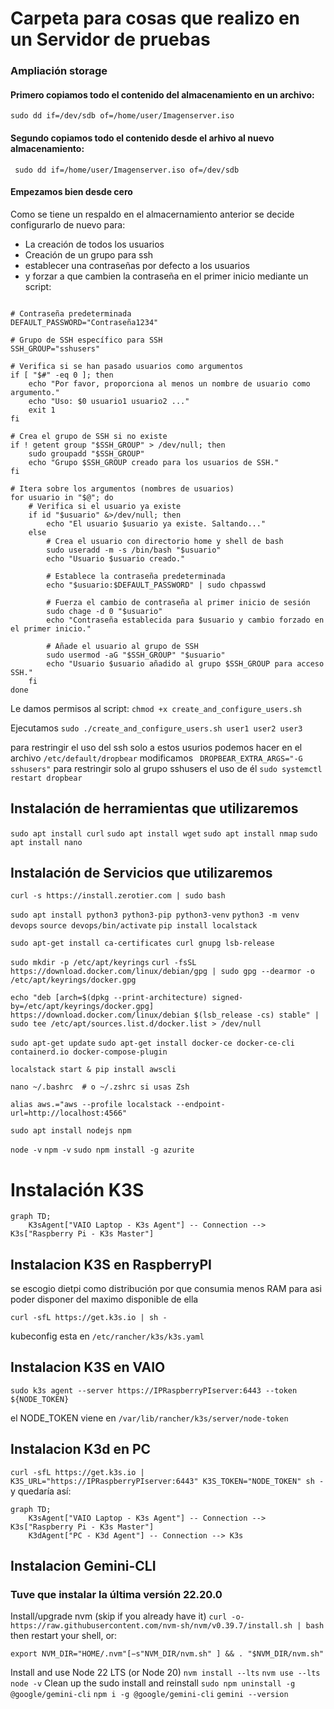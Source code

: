 # Carpeta para cosas que realizo en un Servidor de pruebas

### Ampliación storage 
#### Primero copiamos todo el contenido del almacenamiento en un archivo:
``` sudo dd if=/dev/sdb of=/home/user/Imagenserver.iso ```


#### Segundo copiamos todo el contenido desde el arhivo al nuevo almacenamiento:
``` sudo dd if=/home/user/Imagenserver.iso of=/dev/sdb```

#### Empezamos bien desde cero 
Como se tiene un respaldo en el almacernamiento anterior se decide configurarlo de nuevo para:
* La creación de todos los usuarios 
* Creación de un grupo para ssh
* establecer una contraseñas por defecto a los usuarios
* y forzar a que cambien la contraseña en el primer inicio
mediante un script:

``` #!/bin/bash

# Contraseña predeterminada
DEFAULT_PASSWORD="Contraseña1234"

# Grupo de SSH específico para SSH
SSH_GROUP="sshusers"

# Verifica si se han pasado usuarios como argumentos
if [ "$#" -eq 0 ]; then
    echo "Por favor, proporciona al menos un nombre de usuario como argumento."
    echo "Uso: $0 usuario1 usuario2 ..."
    exit 1
fi

# Crea el grupo de SSH si no existe
if ! getent group "$SSH_GROUP" > /dev/null; then
    sudo groupadd "$SSH_GROUP"
    echo "Grupo $SSH_GROUP creado para los usuarios de SSH."
fi

# Itera sobre los argumentos (nombres de usuarios)
for usuario in "$@"; do
    # Verifica si el usuario ya existe
    if id "$usuario" &>/dev/null; then
        echo "El usuario $usuario ya existe. Saltando..."
    else
        # Crea el usuario con directorio home y shell de bash
        sudo useradd -m -s /bin/bash "$usuario"
        echo "Usuario $usuario creado."

        # Establece la contraseña predeterminada
        echo "$usuario:$DEFAULT_PASSWORD" | sudo chpasswd

        # Fuerza el cambio de contraseña al primer inicio de sesión
        sudo chage -d 0 "$usuario"
        echo "Contraseña establecida para $usuario y cambio forzado en el primer inicio."

        # Añade el usuario al grupo de SSH
        sudo usermod -aG "$SSH_GROUP" "$usuario"
        echo "Usuario $usuario añadido al grupo $SSH_GROUP para acceso SSH."
    fi
done
 ```
Le damos permisos al script:
``` chmod +x create_and_configure_users.sh ```

Ejecutamos
```sudo ./create_and_configure_users.sh user1 user2 user3 ```

para restringir el uso del ssh solo a estos usurios podemos hacer en el archivo  ``` /etc/default/dropbear ``` modificamos ``` DROPBEAR_EXTRA_ARGS="-G sshusers"``` para restringir solo al grupo sshusers el uso de él ```sudo systemctl restart dropbear ```

## Instalación de herramientas que utilizaremos
``` sudo apt install curl ```
``` sudo apt install wget ```
``` sudo apt install nmap ```
``` sudo apt install nano ```

## Instalación de Servicios que utilizaremos
```curl -s https://install.zerotier.com | sudo bash ```

```sudo apt install python3 python3-pip python3-venv```
```python3 -m venv devops```
```source devops/bin/activate```
```pip install localstack```


```sudo apt-get install ca-certificates curl gnupg lsb-release```

```sudo mkdir -p /etc/apt/keyrings```
```curl -fsSL https://download.docker.com/linux/debian/gpg | sudo gpg --dearmor -o /etc/apt/keyrings/docker.gpg```

```echo "deb [arch=$(dpkg --print-architecture) signed-by=/etc/apt/keyrings/docker.gpg] https://download.docker.com/linux/debian $(lsb_release -cs) stable" | sudo tee /etc/apt/sources.list.d/docker.list > /dev/null```

```sudo apt-get update```
```sudo apt-get install docker-ce docker-ce-cli containerd.io docker-compose-plugin```

```localstack start & pip install awscli```

```nano ~/.bashrc  # o ~/.zshrc si usas Zsh```

```alias aws.="aws --profile localstack --endpoint-url=http://localhost:4566"```

```sudo apt install nodejs npm```

```node -v```
```npm -v```
```sudo npm install -g azurite```

# Instalación K3S
```mermaid 
graph TD;
    K3sAgent["VAIO Laptop - K3s Agent"] -- Connection --> K3s["Raspberry Pi - K3s Master"]

```

## Instalacion K3S en RaspberryPI

se escogio dietpi como distribución por que consumia menos RAM para asi poder disponer del maximo disponible de ella

```curl -sfL https://get.k3s.io | sh - ```

kubeconfig esta en ```/etc/rancher/k3s/k3s.yaml```

## Instalacion K3S en VAIO

```sudo k3s agent --server https://IPRaspberryPIserver:6443 --token ${NODE_TOKEN}```

el NODE_TOKEN viene en ```/var/lib/rancher/k3s/server/node-token```

## Instalacion K3d en PC
```curl -sfL https://get.k3s.io | K3S_URL="https://IPRaspberryPIserver:6443" K3S_TOKEN="NODE_TOKEN" sh - ```
y quedaría así:
```mermaid 
graph TD;
    K3sAgent["VAIO Laptop - K3s Agent"] -- Connection --> K3s["Raspberry Pi - K3s Master"]
    K3dAgent["PC - K3d Agent"] -- Connection --> K3s
```

## Instalacion Gemini-CLI

### Tuve que instalar la última versión 22.20.0
Install/upgrade nvm (skip if you already have it)
```curl -o- https://raw.githubusercontent.com/nvm-sh/nvm/v0.39.7/install.sh | bash```
then restart your shell, or:
```
export NVM_DIR="HOME/.nvm"[−s"NVM_DIR/nvm.sh" ] && . "$NVM_DIR/nvm.sh"
```
Install and use Node 22 LTS (or Node 20)
```nvm install --lts```
```nvm use --lts```
```node -v```
Clean up the sudo install and reinstall
```sudo npm uninstall -g @google/gemini-cli```
```npm i -g @google/gemini-cli```
```gemini --version```
